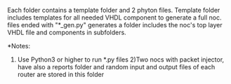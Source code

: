 Each folder contains a template folder and 2 phyton files. Template folder includes templates for all needed VHDL component to generate a full noc. files ended with "*_gen.py" generates a folder includes the noc's top layer VHDL file and components in subfolders.

*Notes:
1) Use Python3 or higher to run *.py files
2)Two nocs with packet injector, have also a reports folder and random input and output files of each router are stored in this folder 
